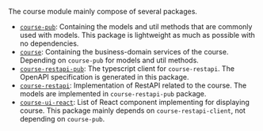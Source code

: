 The course module mainly compose of several packages.
- [`course-pub`](./course-pub.md): Containing the models and util methods that are commonly used with models. This package is lightweight as much as possible with no dependencies.
- [`course`](./domain/course.md): Containing the business-domain services of the course. Depending on `course-pub` for models and util methods.
- [`course-restapi-pub`](./courseRestAPI.md): The typescript client for `course-restapi`. The OpenAPI specification is generated in this package.
- [`course-restapi`](./courseRestAPI.md): Implementation of RestAPI related to the course. The models are implemented in `course-restapi-pub` package.
- [`course-ui-react`](./courseReact/index.md): List of React component implementing for displaying course. This package mainly depends on `course-restapi-client`, not depending on `course-pub`.

